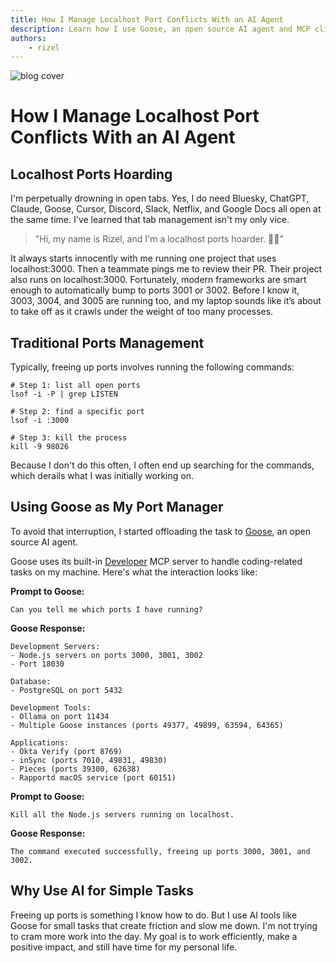 ```yaml
---
title: How I Manage Localhost Port Conflicts With an AI Agent
description: Learn how I use Goose, an open source AI agent and MCP client, to manage conflicting ports without breaking my flow.
authors: 
    - rizel
---
```


![blog cover](hoarders.png)

# How I Manage Localhost Port Conflicts With an AI Agent

## Localhost Ports Hoarding

I'm perpetually drowning in open tabs. Yes, I do need Bluesky, ChatGPT, Claude, Goose, Cursor, Discord, Slack, Netflix, and Google Docs all open at the same time. I've learned that tab management isn't my only vice.

> "Hi, my name is Rizel, and I'm a localhost ports hoarder. 👋🏿"

<!-- truncate -->

It always starts innocently with me running one project that uses localhost:3000. Then a teammate pings me to review their PR. Their project also runs on localhost:3000. Fortunately, modern frameworks are smart enough to automatically bump to ports 3001 or 3002\. Before I know it, 3003, 3004, and 3005 are running too, and my laptop sounds like it’s about to take off as it crawls under the weight of too many processes.

## Traditional Ports Management

Typically, freeing up ports involves running the following commands:

```shell
# Step 1: list all open ports
lsof -i -P | grep LISTEN

# Step 2: find a specific port
lsof -i :3000

# Step 3: kill the process
kill -9 98026
```

Because I don't do this often, I often end up searching for the commands, which derails what I was initially working on.

## Using Goose as My Port Manager

To avoid that interruption, I started offloading the task to [Goose](/), an open source AI agent.

Goose uses its built-in [Developer](/docs/mcp/developer-mcp) MCP server to handle coding-related tasks on my machine. Here's what the interaction looks like:

**Prompt to Goose:** 

```
Can you tell me which ports I have running?
```

**Goose Response:**

```
Development Servers:
- Node.js servers on ports 3000, 3001, 3002
- Port 18030

Database:
- PostgreSQL on port 5432

Development Tools:
- Ollama on port 11434
- Multiple Goose instances (ports 49377, 49899, 63594, 64365)

Applications:
- Okta Verify (port 8769)
- inSync (ports 7010, 49831, 49830)
- Pieces (ports 39300, 62638)
- Rapportd macOS service (port 60151)
```

**Prompt to Goose:** 

```
Kill all the Node.js servers running on localhost.
```

**Goose Response:**

```
The command executed successfully, freeing up ports 3000, 3001, and 3002.
```

## Why Use AI for Simple Tasks

Freeing up ports is something I know how to do. But I use AI tools like Goose for small tasks that create friction and slow me down. I'm not trying to cram more work into the day. My goal is to work efficiently, make a positive impact, and still have time for my personal life.

<head>
  <meta property="og:title" content="How I Manage Localhost Port Conflicts With an AI Agent" />
  <meta property="og:type" content="article" />
  <meta property="og:url" content="https://block.github.io/goose/blog/2025/05/22/manage-local-host-conflicts-with-goose" />
  <meta property="og:description" content="Learn how I use Goose, an open source AI agent, to manage conflicting ports without breaking my flow." />
  <meta property="og:image" content="https://block.github.io/goose/assets/images/hoarders-753809f09399a9e4f734006a8d74218d.png" />
  <meta name="twitter:card" content="summary_large_image" />
  <meta property="twitter:domain" content="block.github.io/goose" />
  <meta name="twitter:title" content="How I Manage Localhost Port Conflicts With an AI Agent" />
  <meta name="twitter:description" content="Learn how I use Goose, an open source AI agent, to manage conflicting ports without breaking my flow." />
  <meta name="twitter:image" content="https://block.github.io/goose/assets/images/hoarders-753809f09399a9e4f734006a8d74218d.png" />
</head>